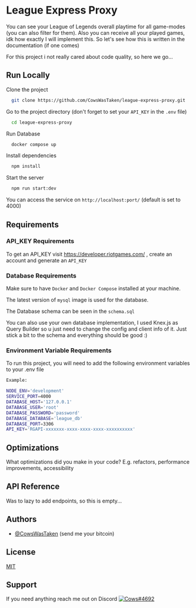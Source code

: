 # League Express Proxy

You can see your League of Legends overall playtime for all game-modes (you can also filter for them).
Also you can receive all your played games, idk how  exactly I will implement this.
So let's see how this is written in the documentation (if one comes)

For this project i not really cared about code quality, so here we go...


## Run Locally

Clone the project

```bash
  git clone https://github.com/CowsWasTaken/league-express-proxy.git
```

Go to the project directory (don't forget to set your `API_KEY` in the `.env` file)

```bash
  cd league-express-proxy
```


Run Database

```bash
  docker compose up
```

Install dependencies

```bash
  npm install
```

Start the server

```bash
  npm run start:dev
```
You can access the service on `http://localhost:port/` (default is set to 4000)

## Requirements

### API_KEY Requirements

To get an API_KEY visit https://developer.riotgames.com/ , create an account and generate an `API_KEY`


### Database Requirements

Make sure to have `Docker` and `Docker Compose` installed at your machine.

The latest version of `mysql` image is used for the database.

The Database schema can be seen in the `schema.sql`

You can also use your own database implementation, I used Knex.js as Query Builder so u just need to change the config and client info of it.
Just stick a bit to the schema and everything should be good :)

### Environment Variable Requirements

To run this project, you will need to add the following environment variables to your .env file

```bash
Example: 

NODE_ENV='development'
SERVICE_PORT=4000
DATABASE_HOST='127.0.0.1'
DATABASE_USER='root'
DATABASE_PASSWORD='password'
DATABASE_DATABASE='league_db'
DATABASE_PORT=3306
API_KEY='RGAPI-xxxxxxx-xxxx-xxxx-xxxx-xxxxxxxxxx'
```


## Optimizations

What optimizations did you make in your code? E.g. refactors, performance improvements, accessibility


## API Reference

Was to lazy to add endpoints, so this is empty...


## Authors

- [@CowsWasTaken](https://github.com/CowsWasTaken) (send me your bitcoin)


## License

[MIT](https://choosealicense.com/licenses/mit/)

## Support

If you need anything reach me out on Discord [![Cows#4692](https://badgen.net/badge/icon/discord?icon=discord&label)](https://discord.com/users/447331693708443668) 

